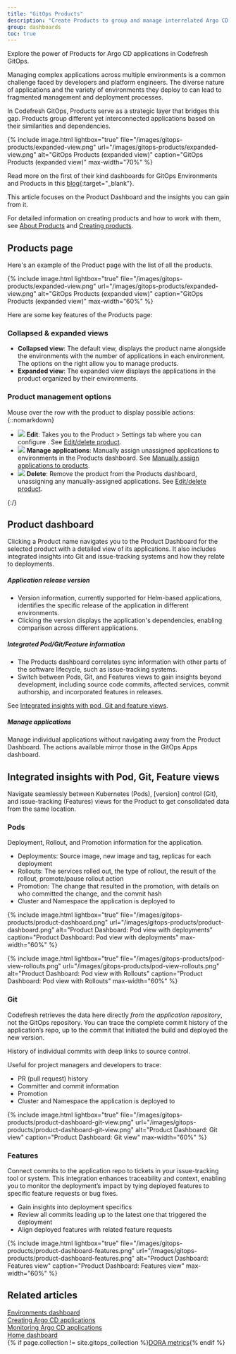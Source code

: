```yaml
---
title: "GitOps Products"
description: "Create Products to group and manage interrelated Argo CD applications environments"
group: dashboards
toc: true
---
```





Explore the power of Products for Argo CD applications in Codefresh GitOps. 

Managing complex applications across multiple environments is a common challenge faced by developers and platform engineers. The diverse nature of applications and the variety of environments they deploy to can lead to fragmented management and deployment processes.

In Codefresh GitOps, Products serve as a strategic layer that bridges this gap. Products group different yet interconnected applications based on their similarities and dependencies. 


{% include 
	image.html 
	lightbox="true" 
	file="/images/gitops-products/expanded-view.png" 
	url="/images/gitops-products/expanded-view.png" 
	alt="GitOps Products (expanded view)" 
	caption="GitOps Products (expanded view)"
  max-width="70%" 
%}

Read more on the first of their kind dashboards for GitOps Environments and Products in this [blog](https://codefresh.io/blog/introducing-the-worlds-first-dashboard-for-gitops-environments/){:target="\_blank"}.

This article focuses on the Product Dashboard and the insights you can gain from it. 

For detailed information on creating products and how to work with them, see [About Products]({{site.baseurl}}/docs/products/about-products/) and [Creating products]({{site.baseurl}}/docs/products/create-product/).

<!--- >>**NOTE**  
In the documentation, both Product (capitalized) and product (lowercase) refer to the same entity in Codefresh GitOps. They are used interchangeably for readability and consistency.
-->

## Products page

Here's an example of the Product page with the list of all the products.


{% include 
	image.html 
	lightbox="true" 
	file="/images/gitops-products/expanded-view.png" 
	url="/images/gitops-products/expanded-view.png" 
	alt="GitOps Products (expanded view)" 
	caption="GitOps Products (expanded view)"
  max-width="60%" 
%}


 

Here are some key features of the Products page:

### Collapsed & expanded views
* **Collapsed view**: The default view, displays the product name alongside the environments with the number of applications in each environment.<br> The options on the right allow you to manage products.  
* **Expanded view**: The expanded view displays the applications in the product organized by their environments.

### Product management options
Mouse over the row with the product to display possible actions:
{::nomarkdown}<ul><li><img src="../../../images/icons/edit.png?display=inline-block"> <b>Edit</b>: Takes you to the Product > Settings tab where you can configure . See <a href="https://codefresh.io/docs/docs/dashboards/gitops-products/#editdelete-product">Edit/delete product</a>.</li><li><img src="../../../images/icons/settings.png?display=inline-block"> <b>Manage applications</b>: Manually assign unassigned applications to environments in the Products dashboard. See <a href="https://codefresh.io/docs/docs/products/assign-applications">Manually assign applications to products</a>.</li><li><img src="../../../images/icons/trash.png?display=inline-block"> <b>Delete</b>: Remove the product from the Products dashboard, unassigning any manually-assigned applications. See <a href="https://codefresh.io/docs/docs/dashboards/gitops-products/#editdelete-product">Edit/delete product</a>.</li></ul>{:/} 




## Product dashboard
Clicking a Product name navigates you to the Product Dashboard for the selected product with a detailed view of its applications. It also includes integrated insights into Git and issue-tracking systems and how they relate to deployments. 
 

##### Application release version
* Version information, currently supported for Helm-based applications, identifies the specific release of the application in different environments.
* Clicking the version displays the application's dependencies, enabling comparison across different applications.

##### Integrated Pod/Git/Feature information
* The Products dashboard correlates sync information with other parts of the software lifecycle, such as issue-tracking systems.
* Switch between Pods, Git, and Features views to gain insights beyond development, including source code commits, affected services, commit authorship, and incorporated features in releases. 

See [Integrated insights with pod, Git and feature views](#integrated-insights-with-pod-git-feature-views).


##### Manage applications
Manage individual applications without navigating away from the Product Dashboard. The actions available mirror those in the GitOps Apps dashboard. 


## Integrated insights with Pod, Git, Feature views  
Navigate seamlessly between Kubernetes (Pods), [version] control (Git), and issue-tracking (Features) views for the Product to get consolidated data from the same location.



### Pods
Deployment, Rollout, and Promotion information for the application.
* Deployments: Source image, new image and tag, replicas for each deployment
* Rollouts: The services rolled out, the type of rollout, the result of the rollout, promote/pause rollout action
* Promotion: The change that resulted in the promotion, with details on who committed the change, and the commit hash
* Cluster and Namespace the application is deployed to

{% include 
	image.html 
	lightbox="true" 
	file="/images/gitops-products/product-dashboard.png" 
	url="/images/gitops-products/product-dashboard.png" 
	alt="Product Dashboard: Pod view with deployments" 
	caption="Product Dashboard: Pod view with deployments"
  max-width="60%" 
%}

{% include 
	image.html 
	lightbox="true" 
	file="/images/gitops-products/pod-view-rollouts.png" 
	url="/images/gitops-products/pod-view-rollouts.png" 
	alt="Product Dashboard: Pod view with Rollouts" 
	caption="Product Dashboard: Pod view with Rollouts"
  max-width="60%" 
%}

### Git
Codefresh retrieves the data here directly _from the application repository_, not the GitOps repository. You can trace the complete commit history of the application’s repo, up to the commit that initiated the build and deployed the new version.  

History of individual commits with deep links to source control.  

Useful for project managers and developers to trace: 
* PR (pull request) history
* Committer and commit information
* Promotion
* Cluster and Namespace the application is deployed to

{% include 
	image.html 
	lightbox="true" 
	file="/images/gitops-products/product-dashboard-git-view.png" 
	url="/images/gitops-products/product-dashboard-git-view.png" 
	alt="Product Dashboard: Git view" 
	caption="Product Dashboard: Git view"
  max-width="60%" 
%}

### Features
Connect commits to the application repo to tickets in your issue-tracking tool or system. This integration enhances traceability and context, enabling you to monitor the deployment’s impact by tying deployed features to specific feature requests or bug fixes.
* Gain insights into deployment specifics
* Review all commits leading up to the latest one that triggered the deployment
* Align deployed features with related feature requests

{% include 
	image.html 
	lightbox="true" 
	file="/images/gitops-products/product-dashboard-features.png" 
	url="/images/gitops-products/product-dashboard-features.png" 
	alt="Product Dashboard: Features view" 
	caption="Product Dashboard: Features view"
  max-width="60%" 
%}









## Related articles
[Environments dashboard]({{site.baseurl}}/docs/dashboards/gitops-environments/)  
[Creating Argo CD applications]({{site.baseurl}}/docs/deployments/gitops/create-application/)  
[Monitoring Argo CD applications]({{site.baseurl}}/docs/deployments/gitops/applications-dashboard/)  
[Home dashboard]({{site.baseurl}}/docs/dashboards/home-dashboard/)  
{% if page.collection != site.gitops_collection %}[DORA metrics]({{site.baseurl}}/docs/dashboards/dora-metrics/){% endif %}  

